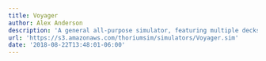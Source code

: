 ```yaml
---
title: Voyager
author: Alex Anderson
description: 'A general all-purpose simulator, featuring multiple decks, rooms, and crew.'
url: 'https://s3.amazonaws.com/thoriumsim/simulators/Voyager.sim'
date: '2018-08-22T13:48:01-06:00'
---
```


